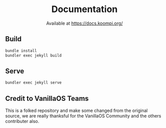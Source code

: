 <div align="center">

# Documentation

<sup1>Available at https://docs.koompi.org/</sup1>

</div>

## Build
```bash
bundle install
bundler exec jekyll build
```

## Serve
```bash
bundler exec jekyll serve
```

## Credit to VanillaOS Teams
This is a folked repository and make some changed from the original source, we are really thanksful for the VanillaOS Community and the others contributer also.
